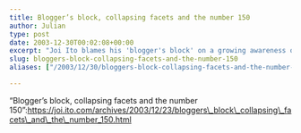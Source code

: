 ```yaml
---
title: Blogger’s block, collapsing facets and the number 150
author: Julian
type: post
date: 2003-12-30T00:02:08+00:00
excerpt: "Joi Ito blames his 'blogger's block' on a growing awareness of his audience"
slug: bloggers-block-collapsing-facets-and-the-number-150 
aliases: ["/2003/12/30/bloggers-block-collapsing-facets-and-the-number-150"]

---
```

&#8220;Blogger&#8217;s block, collapsing facets and the number 150&#8221;:https://joi.ito.com/archives/2003/12/23/bloggers\_block\_collapsing\_facets\_and\_the\_number_150.html